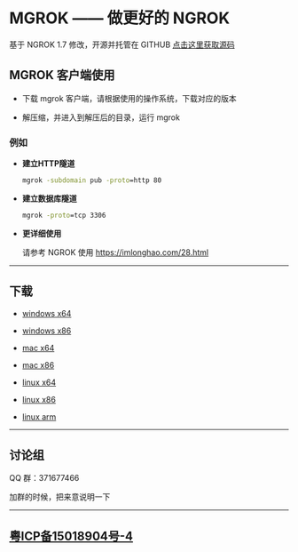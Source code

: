 # MGROK —— 做更好的 NGROK

基于 NGROK 1.7 修改，开源并托管在 GITHUB [点击这里获取源码](https://github.com/ansiboy/mgrok)

## MGROK 客户端使用

* 下载 mgrok 客户端，请根据使用的操作系统，下载对应的版本

* 解压缩，并进入到解压后的目录，运行 mgrok

### 例如

* **建立HTTP隧道**

    ```cmd
    mgrok -subdomain pub -proto=http 80
    ```

* **建立数据库隧道**

    ```cmd
    mgrok -proto=tcp 3306
    ```

* **更详细使用**

  请参考 NGROK 使用 <https://imlonghao.com/28.html>

--------------------------

## 下载

* [windows x64](download/windows_amd64.zip)

* [windows x86](download/windows_386.zip)

* [mac x64](download/darwin_amd64.zip)

* [mac x86](download/darwin_386.zip)

* [linux x64](download/linux_amd64.zip)

* [linux x86](download/linux_386.zip)

* [linux arm](download/linux_arm.zip)

--------------------------

## 讨论组

QQ 群：371677466

加群的时候，把来意说明一下

--------------------------

## [粤ICP备15018904号-4](http://www.miitbeian.gov.cn/)
